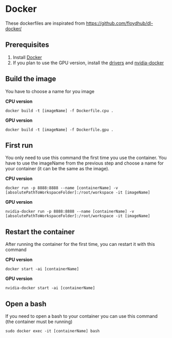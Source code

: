 # Docker

These dockerfiles are inspirated from https://github.com/floydhub/dl-docker/

## Prerequisites
1. Install [Docker](https://docs.docker.com/engine/installation/)
2. If you plan to use the GPU version, install the [drivers](https://www.nvidia.com/Download/index.aspx?lang=en-us) and [nvidia-docker](https://github.com/NVIDIA/nvidia-docker)

## Build the image

You have to choose a name for you image 

**CPU version**
```
docker build -t [imageName] -f Dockerfile.cpu .     
```

**GPU version**
```
docker build -t [imageName] -f Dockerfile.gpu .     
```
## First run

You only need to use this command the first time you use the container. You have to use the imageName from the previous step and choose a name for your container (it can be the same as the image).

**CPU version**
```
docker run -p 8888:8888 --name [containerName] -v [absolutePathToWorkspaceFolder]:/root/workspace -it [imageName] 
```

**GPU version**
```
nvidia-docker run -p 8888:8888 --name [containerName] -v [absolutePathToWorkspaceFolder]:/root/workspace -it [imageName] 
```

## Restart the container

After running the container for the first time, you can restart it with this command

**CPU version**
```
docker start -ai [containerName]
```

**GPU version**
```
nvidia-docker start -ai [containerName]
```

## Open a bash

If you need to open a bash to your container you can use this command (the container must be running)
```
sudo docker exec -it [containerName] bash      
```
